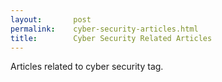 ```yaml
---
layout:       post
permalink:    cyber-security-articles.html
title:        Cyber Security Related Articles
---
```

Articles related to cyber security tag.